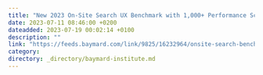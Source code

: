 ```yaml
---
title: "New 2023 On-Site Search UX Benchmark with 1,000+ Performance Scores and 1,400+ Best Practice Examples"
date: 2023-07-11 08:46:00 +0200
dateadded: 2023-07-19 00:02:14 +0100
description: ""
link: "https://feeds.baymard.com/link/9825/16232964/onsite-search-benchmark-2023"
category:
directory: _directory/baymard-institute.md
---
```

